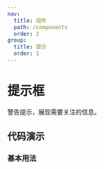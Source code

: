 ```yaml
---
nav:
  title: 组件
  path: /components
  order: 2
group:
  title: 提示
  order: 1
---
```


# 提示框

警告提示，展现需要关注的信息。

## 代码演示

### 基本用法

<code src="./demo/basic.tsx"></code>

<API src="./index.tsx"></API>
